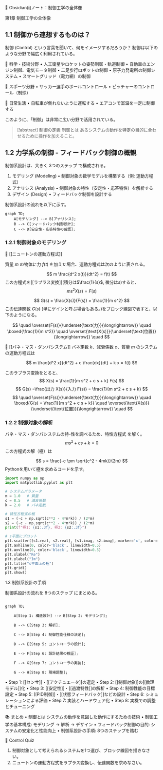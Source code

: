 
  

  

  

🚀 Obsidian用ノート：制御工学の全体像

第1章 制御工学の全体像

  

## 1.1 制御から連想するものは？

制御 (Control) という言葉を聞いて、何をイメージするだろうか？
制御は以下のような分野で幅広く利用されている。

  

📌 科学・技術分野
• 人工衛星やロケットの姿勢制御・軌道制御
• 自動車のエンジン制御、電気モータ制御
• 二足歩行ロボットの制御
• 原子力発電所の制御システム
• スマートグリッド（電力網）の制御
  
📌 スポーツ分野
• サッカー選手のボールコントロール
• ピッチャーのコントロール（制球）

📌 日常生活
• 自転車が倒れないように運転する
• エアコンで室温を一定に制御する

このように、「制御」は非常に広い分野で活用されている。


> [!abstract] 制御の定義
> 制御とは
> あるシステムの動作を特定の目的に合わせるために操作を加えること。

  
## 1.2 力学系の制御 - フィードバック制御の概観

制御系設計は、大きく 3つのステップ で構成される。
1. モデリング (Modeling)
	• 制御対象の数学モデルを構築する（例: 運動方程式）
2. アナリシス (Analysis)
	• 制御対象の特性（安定性・応答特性）を解析する
3. デザイン (Design)
	• フィードバック制御を設計する

  

制御系設計の流れを以下に示す。

```mermaid
graph TD;
    A[モデリング] --> B[アナリシス];
    B --> C[フィードバック制御設計];
    C --> D[安定性・応答特性の確認];
```
  

  

  
 

### 1.2.1 制御対象のモデリング


📌 [[ニュートンの運動方程式]]

質量 $m$ の物体に力 $f(t)$ を加えた場合、運動方程式は次のように表される。

$$
m \frac{d^2 x(t)}{dt^2} = f(t)
$$
この方程式を[[ラプラス変換]](積分は$\frac{1}{s}$, 微分は$s$)すると、
$$
m s^2 X(s) = F(s)
$$  

$$
G(s) = \frac{X(s)}{F(s)} = \frac{1}{m s^2}
$$
この伝達関数 $G(s)$ (単にゲインと呼ぶ場合もある。)をブロック線図で表すと、以下のようになる。


$$
 \quad \overset{F(s)}{\underset{\text{力}}{\longrightarrow}} \quad 
\boxed{\frac{1}{m s^2}} 
\quad \overset{\text{X(s)}}{\underset{\text{位置}}{\longrightarrow}} \quad 
$$


📌 [[バネ・マス・ダンパシステム]]
バネ定数 $k$、減衰係数 $c$、質量 $m$ のシステムの運動方程式は

$$
m \frac{d^2 x}{dt^2} + c \frac{dx}{dt} + k x = f(t)
$$

このラプラス変換をとると、
$$
X(s) = \frac{1}{m s^2 + c s + k} F(s)
$$
$$
G(s) =\frac{出力 X(s)}{入力 F(s)} = \frac{1}{m s^2 + c s + k}
$$  $$
 \quad \overset{F(s)}{\underset{\text{力}}{\longrightarrow}} \quad 
\boxed{G(s) = \frac{1}{m s^2 + c s + k}} 
\quad \overset{\text{X(s)}}{\underset{\text{位置}}{\longrightarrow}} \quad 
$$

### 1.2.2 制御対象の解析
バネ・マス・ダンパシステムの特-性を調べるため、特性方程式 を解く。
$$
m s^2 + c s + k = 0
$$
この方程式の解（極）は

  
$$
s = \frac{-c \pm \sqrt{c^2 - 4mk}}{2m}
$$
Pythonを用いて極を求めるコードを示す。
```python
import numpy as np
import matplotlib.pyplot as plt

# システムパラメータ
m = 1.0   # 質量
c = 0.5   # 減衰係数
k = 2.0   # バネ定数

# 特性方程式の根
s1 = (-c + np.sqrt(c**2 - 4*m*k)) / (2*m)
s2 = (-c - np.sqrt(c**2 - 4*m*k)) / (2*m)
print(f"極1: {s1:.3f}, 極2: {s2:.3f}")

# s平面にプロット
plt.scatter([s1.real, s2.real], [s1.imag, s2.imag], marker='x', color='red')
plt.axhline(0, color='black', linewidth=0.5)
plt.axvline(0, color='black', linewidth=0.5)
plt.xlabel("Re")
plt.ylabel("Im")
plt.title("s平面上の極")
plt.grid()
plt.show()
```

  

  

  

  

1.3 制御系設計の手順


制御系設計の流れを 8つのステップ にまとめる。

```mermaid

graph TD;

    A[Step 1: 構造設計] --> B[Step 2: モデリング];

    B --> C[Step 3: 解析];

    C --> D[Step 4: 制御性能仕様の決定];

    D --> E[Step 5: コントローラの設計];

    E --> F[Step 6: 設計結果の検証];

    F --> G[Step 7: コントローラの実装];

    G --> H[Step 8: 現場調整];
```

• Step 1: [[センサ]]・[[アクチュエータ]]の選定
• Step 2: [[制御対象]]の[[数理モデル]]化
• Step 3: [[安定性]]・[[過渡特性]]の解析
• Step 4: 制御性能の目標設定
• Step 5: [[PID制御]]・[[状態フィードバック]]などの設計
• Step 6: シミュレーションによる評価
• Step 7: 実装とハードウェア化
• Step 8: 実機での調整とチューニング


📚 まとめ
• 制御とは システムの動作を意図した動作にするための技術
• 制御工学の基本構成: モデリング → 解析 → デザイン
• フィードバック制御の目的: システムの安定化と性能向上
• 制御系設計の手順: 8つのステップを踏む

  
📝 Control Quiz
1. 制御対象として考えられるシステムを1つ選び、ブロック線図を描きなさい。
2. ニュートンの運動方程式をラプラス変換し、伝達関数を求めなさい。
